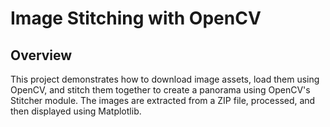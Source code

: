 # Image Stitching with OpenCV

## Overview
This project demonstrates how to download image assets, load them using OpenCV, and stitch them together to create a panorama using OpenCV's Stitcher module. The images are extracted from a ZIP file, processed, and then displayed using Matplotlib.
